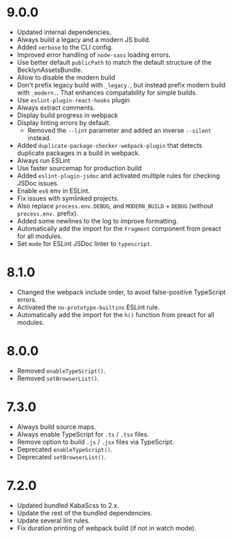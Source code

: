 9.0.0
=====

*   Updated internal dependencies.
*   Always build a legacy and a modern JS build.
*   Added `verbose` to the CLI config.
*   Improved error handling of `node-sass` loading errors.
*   Use better default `publicPath` to match the default structure of the BecklynAssetsBundle.
*   Allow to disable the modern build
*   Don't prefix legacy build with `_legacy.`, but instead prefix modern build with `_modern.`. That enhances 
    compatability for simple builds.
*   Use `eslint-plugin-react-hooks` plugin
*   Always extract comments.
*   Display build progress in webpack
*   Display linting errors by default.
    *   Removed the `--lint` parameter and added an inverse `--silent` instead.
*   Added `duplicate-package-checker-webpack-plugin` that detects duplicate packages in a build in webpack.
*   Always run ESLint
*   Use faster sourcemap for production build
*   Added `eslint-plugin-jsdoc` and activated multiple rules for checking JSDoc issues.
*   Enable `es6` env in ESLint.
*   Fix issues with symlinked projects.
*   Also replace `process.env.DEBUG`, and `MODERN_BUILD` + `DEBUG` (without `process.env.` prefix).
*   Added some newlines to the log to improve formatting.
*   Automatically add the import for the `Fragment` component from preact for all modules.
*   Set `mode` for ESLint JSDoc linter to `typescript`.


8.1.0
=====

*   Changed the webpack include order, to avoid false-positive TypeScript errors.
*   Activated the `no-prototype-builtins` ESLint rule.
*   Automatically add the import for the `h()` function from preact for all modules.


8.0.0
=====

*   Removed `enableTypeScript()`.
*   Removed `setBrowserList()`.


7.3.0
=====

*   Always build source maps.
*   Always enable TypeScript for `.ts` / `.tsx` files.
*   Remove option to build `.js` / `.jsx` files via TypeScript.
*   Deprecated `enableTypeScript()`.
*   Deprecated `setBrowserList()`.


7.2.0
=====

*   Updated bundled KabaScss to 2.x.
*   Update the rest of the bundled dependencies.
*   Update several lint rules.
*   Fix duration printing of webpack build (if not in watch mode).
